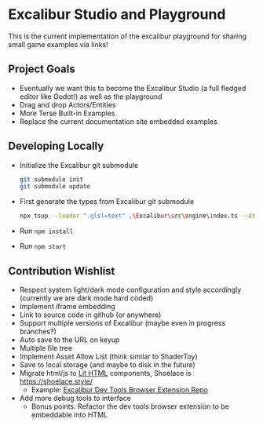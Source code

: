 # Excalibur Studio and Playground

This is the current implementation of the excalibur playground for sharing small game examples via links!

## Project Goals

* Eventually we want this to become the Excalibur Studio (a full fledged editor like Godot!) as well as the playground
* Drag and drop Actors/Entities
* More Terse Built-in Examples
* Replace the current documentation site embedded examples

## Developing Locally

* Initialize the Excalibur git submodule

    ```sh
    git submodule init
    git submodule update
    ```
* First generate the types from Excalibur git submodule

    ```sh
    npx tsup --loader ".glsl=text" .\Excalibur\src\engine\index.ts --dts
    ```
* Run `npm install`
* Run `npm start`

## Contribution Wishlist

* Respect system light/dark mode configuration and style accordingly (currently we are dark mode hard coded)
* Implement iframe embedding
* Link to source code in github (or anywhere)
* Support multiple versions of Excalibur (maybe even in progress branches?)
* Auto save to the URL on keyup
* Multiple file tree
* Implement Asset Allow List (think similar to ShaderToy)
* Save to local storage (and maybe to disk in the future)
* Migrate html/js to [Lit HTML](https://lit.dev/) components, Shoelace is https://shoelace.style/ 
  - Example: [Excalibur Dev Tools Browser Extension Repo](https://github.com/excaliburjs/excalibur-extension.git)
* Add more debug tools to interface
  - Bonus points: Refactor the dev tools browser extension to be embeddable into HTML

